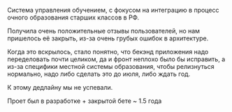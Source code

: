 Система управления обучением, с фокусом на интеграцию в процесс очного образования старших классов в РФ.

Получила очень положительные отзывы пользователей, но нам пришелось её закрыть, из-за очень грубых ошибок в архитектуре.

Когда это вскрылось, стало понятно, что бекэнд приложения надо переделовать почти целиком, да и фронт неплохо было бы исправить, а из-за специфики местной системы образования, чтобы релизнуться нормально, надо либо сделать это до июля, либо ждать год.

К этому дедлайну мы не успевали.

Проет был в разработке + закрытой бете ~ 1.5 года